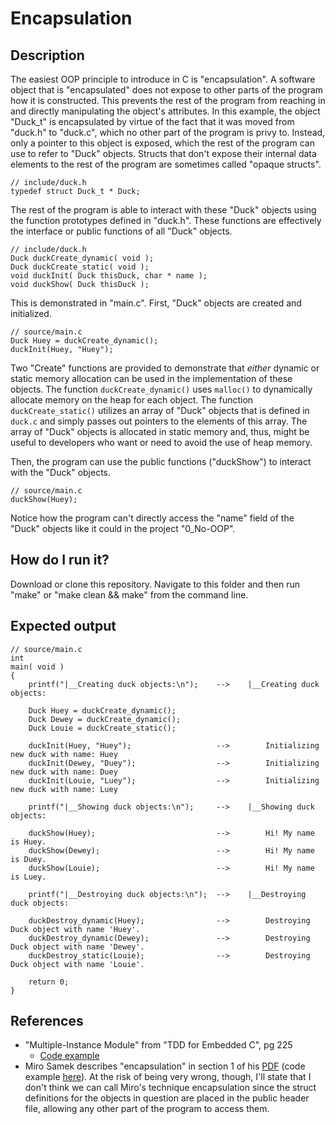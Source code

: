 # Encapsulation

## Description

The easiest OOP principle to introduce in C is "encapsulation". A software object that is "encapsulated" does not expose to other parts of the program how it is constructed. This prevents the rest of the program from reaching in and directly manipulating the object's attributes. In this example, the object "Duck_t" is encapsulated by virtue of the fact that it was moved from "duck.h" to "duck.c", which no other part of the program is privy to. Instead, only a pointer to this object is exposed, which the rest of the program can use to refer to "Duck" objects. Structs that don't expose their internal data elements to the rest of the program are sometimes called "opaque structs".

```
// include/duck.h
typedef struct Duck_t * Duck;
```

The rest of the program is able to interact with these "Duck" objects using the function prototypes defined in "duck.h". These functions are effectively the interface or public functions of all "Duck" objects.

```
// include/duck.h
Duck duckCreate_dynamic( void );
Duck duckCreate_static( void );
void duckInit( Duck thisDuck, char * name );
void duckShow( Duck thisDuck );
```

This is demonstrated in "main.c". First, "Duck" objects are created and initialized.

```
// source/main.c
Duck Huey = duckCreate_dynamic();
duckInit(Huey, "Huey");
```

Two "Create" functions are provided to demonstrate that _either_ dynamic or static memory allocation can be used in the implementation of these objects. The function `duckCreate_dynamic()` uses `malloc()` to dynamically allocate memory on the heap for each object. The function `duckCreate_static()` utilizes an array of "Duck" objects that is defined in `duck.c` and simply passes out pointers to the elements of this array. The array of "Duck" objects is allocated in static memory and, thus, might be useful to developers who want or need to avoid the use of heap memory.

Then, the program can use the public functions ("duckShow") to interact with the "Duck" objects.

```
// source/main.c
duckShow(Huey);
```

Notice how the program can't directly access the "name" field of the "Duck" objects like it could in the project "0_No-OOP".

## How do I run it?

Download or clone this repository. Navigate to this folder and then run "make" or "make clean && make" from the command line.

## Expected output

```
// source/main.c
int
main( void )
{
    printf("|__Creating duck objects:\n");    -->    |__Creating duck objects:

    Duck Huey = duckCreate_dynamic();
    Duck Dewey = duckCreate_dynamic();
    Duck Louie = duckCreate_static();

    duckInit(Huey, "Huey");                   -->        Initializing new duck with name: Huey
    duckInit(Dewey, "Duey");                  -->        Initializing new duck with name: Duey
    duckInit(Louie, "Luey");                  -->        Initializing new duck with name: Luey

    printf("|__Showing duck objects:\n");     -->    |__Showing duck objects:
    
    duckShow(Huey);                           -->        Hi! My name is Huey.
    duckShow(Dewey);                          -->        Hi! My name is Duey.
    duckShow(Louie);                          -->        Hi! My name is Luey.

    printf("|__Destroying duck objects:\n");  -->    |__Destroying duck objects:

    duckDestroy_dynamic(Huey);                -->        Destroying Duck object with name 'Huey'.
    duckDestroy_dynamic(Dewey);               -->        Destroying Duck object with name 'Dewey'.
    duckDestroy_static(Louie);                -->        Destroying Duck object with name 'Louie'.

    return 0;
}
```

## References
- "Multiple-Instance Module" from "TDD for Embedded C", pg 225
    - [Code example](https://github.com/jwgrenning/tddec-code/blob/master/code/include/util/CircularBuffer.h)
- Miro Samek describes "encapsulation" in section 1 of his [PDF](https://www.state-machine.com/doc/AN_OOP_in_C.pdf) (code example [here](https://github.com/QuantumLeaps/OOP-in-C/tree/master/encapsulation)). At the risk of being very wrong, though, I'll state that I don't think we can call Miro's technique encapsulation since the struct definitions for the objects in question are placed in the public header file, allowing any other part of the program to access them.